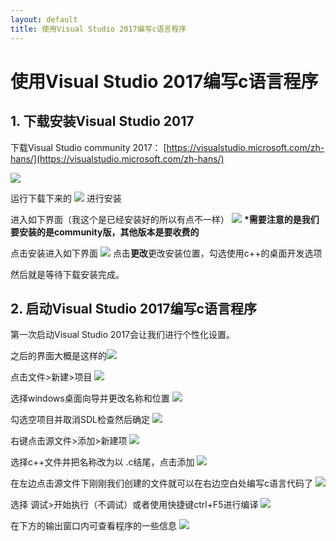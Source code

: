 ```yaml
---
layout: default
title: 使用Visual Studio 2017编写c语言程序
---
```


# 使用Visual Studio 2017编写c语言程序

## 1. 下载安装Visual Studio 2017

下载Visual Studio community 2017： [https://visualstudio.microsoft.com/zh-hans/](https://visualstudio.microsoft.com/zh-hans/)

![](imgOfLab01/img01.png)

运行下载下来的
![](imgOfLab01/img02.png)
进行安装

进入如下界面（我这个是已经安装好的所以有点不一样）
![](imgOfLab01/img03.png)
<font colour="red"><b>*需要注意的是我们要安装的是community版，其他版本是要收费的</b></font>

点击安装进入如下界面
![](imgOfLab01/img04.png)
点击**更改**更改安装位置，勾选使用c++的桌面开发选项

然后就是等待下载安装完成。

## 2. 启动Visual Studio 2017编写c语言程序

第一次启动Visual Studio 2017会让我们进行个性化设置。

之后的界面大概是这样的![](imgOfLab01/img05.png)

点击文件>新建>项目
![](imgOfLab01/img06.png)

选择windows桌面向导并更改名称和位置
![](imgOfLab01/img07.png)

勾选空项目并取消SDL检查然后确定
![](imgOfLab01/img08.png)

右键点击源文件>添加>新建项
![](imgOfLab01/img09.png)

选择c++文件并把名称改为以 .c结尾，点击添加
![](imgOfLab01/img10.png)

在左边点击源文件下刚刚我们创建的文件就可以在右边空白处编写c语言代码了
![](imgOfLab01/img11.png)

选择 调试>开始执行（不调试）或者使用快捷键ctrl+F5进行编译
![](imgOfLab01/img12.png)

在下方的输出窗口内可查看程序的一些信息
![](imgOfLab01/img13.png)
